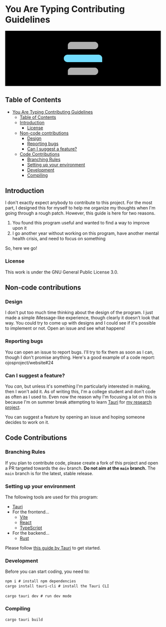# You Are Typing Contributing Guidelines

![You Are Typing header](.github/header.png)

## Table of Contents

- [You Are Typing Contributing Guidelines](#you-are-typing-contributing-guidelines)
  - [Table of Contents](#table-of-contents)
  - [Introduction](#introduction)
    - [License](#license)
  - [Non-code contributions](#non-code-contributions)
    - [Design](#design)
    - [Reporting bugs](#reporting-bugs)
    - [Can I suggest a feature?](#can-i-suggest-a-feature)
  - [Code Contributions](#code-contributions)
    - [Branching Rules](#branching-rules)
    - [Setting up your environment](#setting-up-your-environment)
    - [Development](#development)
    - [Compiling](#compiling)

## Introduction

I don't exactly expect anybody to contribute to this project. For the most part,
I designed this for myself to help me organize my thoughts when I'm going
through a rough patch. However, this guide is here for two reasons.

1. You found this program useful and wanted to find a way to improve upon it
2. I go another year without working on this program, have another mental health
   crisis, and need to focus on something

So, here we go!

### License

This work is under the GNU General Public License 3.0.

## Non-code contributions

### Design

I don't put too much time thinking about the design of the program. I just made
a simple iMessage-like experience, though clearly it doesn't look that way. You
could try to come up with designs and I could see if it's possible to implement
or not. Open an issue and see what happens!

### Reporting bugs

You can open an issue to report bugs. I'll try to fix them as soon as I can,
though I don't promise anything. Here's a good example of a code report:
ojosproject/website#24

### Can I suggest a feature?

You *can*, but unless it's something I'm particularly interested in making, then
I won't add it. As of writing this, I'm a college student and don't code as
often as I used to. Even now the reason why I'm focusing a lot on this is
because I'm on summer break attempting to learn [Tauri](https://tauri.app/) for
[my research project](https://ojosproject.org/iris/).

You can suggest a feature by opening an issue and hoping someone decides to
work on it.

## Code Contributions

### Branching Rules

If you plan to contribute code, please create a fork of this project and open
a PR targeted towards the `dev` branch. **Do not aim at the `main` branch.**
The `main` branch is for the latest, stable release.

### Setting up your environment

The following tools are used for this program:

- [Tauri](https://tauri.app/)
- For the frontend...
  - [Vite](https://vitejs.dev/)
  - [React](https://react.dev/)
  - [TypeScript](https://www.typescriptlang.org/)
- For the backend...
  - [Rust](https://rust-lang.org/)

Please follow
[this guide by Tauri](https://tauri.app/v1/guides/getting-started/prerequisites)
to get started.

### Development

Before you can start coding, you need to:

```shell
npm i # install npm dependencies
cargo install tauri-cli # install the Tauri CLI

cargo tauri dev # run dev mode
```

### Compiling

```shell
cargo tauri build
```
